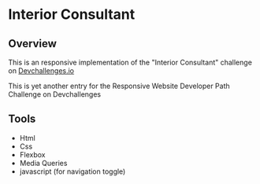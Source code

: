 
# Interior Consultant

## Overview

This is an responsive implementation of the "Interior Consultant" challenge on [Devchallenges.io](https://devchallenges.io/paths/responsive-web-developer)

This is yet another entry for the Responsive Website Developer Path Challenge on Devchallenges


## Tools

- Html
- Css 
- Flexbox
- Media Queries
- javascript (for navigation toggle)



